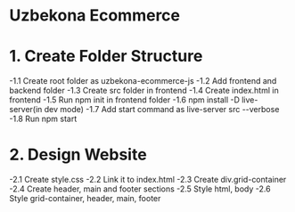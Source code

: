 # Uzbekona Ecommerce

# 1. Create Folder Structure

-1.1 Create root folder as uzbekona-ecommerce-js
-1.2 Add frontend and backend folder
-1.3 Create src folder in frontend
-1.4 Create index.html in frontend
-1.5 Run npm init in frontend folder
-1.6 npm install -D live-server(in dev mode)
-1.7 Add start command as live-server src --verbose
-1.8 Run npm start

# 2. Design Website

-2.1 Create style.css
-2.2 Link it to index.html
-2.3 Create div.grid-container
-2.4 Create header, main and footer sections
-2.5 Style html, body
-2.6 Style grid-container, header, main, footer
